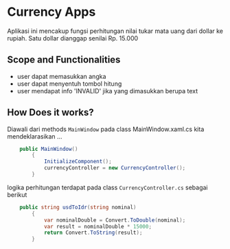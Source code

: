 ﻿# Currency Apps
Aplikasi ini mencakup fungsi perhitungan nilai tukar mata uang dari dollar ke rupiah. Satu dollar dianggap senilai Rp. 15.000

## Scope and Functionalities
- user dapat memasukkan angka
- user dapat menyentuh tombol hitung
- user mendapat info 'INVALID' jika yang dimasukkan berupa text

## How Does it works?
Diawali dari methods `MainWindow` pada class MainWindow.xaml.cs kita mendeklarasikan  ...
```csharp
	public MainWindow()
        {
            InitializeComponent();
            currencyController = new CurrencyController();
        }
```
logika perhitungan terdapat pada class `CurrencyController.cs` sebagai berikut
```csharp
    public string usdToIdr(string nominal)
        {
            var nominalDouble = Convert.ToDouble(nominal);
            var result = nominalDouble * 15000;
            return Convert.ToString(result);
        }
```
